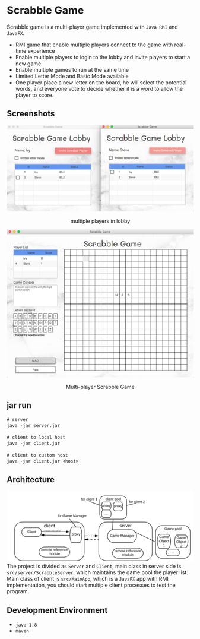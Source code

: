# Scrabble Game

Scrabble game is a multi-player game implemented with `Java RMI` and `JavaFX`.
* RMI game that enable multiple players connect to the game with real-time experience
* Enable multiple players to login to the lobby and invite players to start a new game
* Enable multiple games to run at the same time
* Limited Letter Mode and Basic Mode available  
* One player place a new letter on the board, he will select the potential words, and everyone vote to decide whether it
is a word to allow the player to score. 

## Screenshots
![lobby](images/lobby.png)
<center>multiple players in lobby</center>

![game](images/game.png)
<center>Multi-player Scrabble Game</center>

## jar run
```
# server
java -jar server.jar 

# client to local host
java -jar client.jar

# client to custom host
java -jar client.jar <host>
```

## Architecture
![architecture](images/architecture.png)
The project is divided as `Server` and `Client`, main class in server side is `src/server/ScrabbleServer`,
which maintains the game pool the player list. Main class of client is `src/MainApp`, which is a `JavaFX` app
with RMI implementation, you should start multiple client processes to test the program. 

## Development Environment
* `java 1.8`
* `maven`




